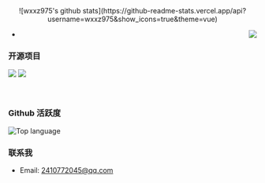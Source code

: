 
 <div align=center> ![wxxz975's github stats](https://github-readme-stats.vercel.app/api?username=wxxz975&show_icons=true&theme=vue) </div>

- <img align="right" src="https://count.getloli.com/get/@:wxxz975?theme=gelbooru">


### 开源项目

[![](https://github-readme-stats.vercel.app/api/pin/?username=wxxz975&repo=xRayDetection)](https://github.com/wxxz975/xRayDetection)
[![](https://github-readme-stats.vercel.app/api/pin/?username=zhg-SZPT&repo=FastSAM_Awsome_Openvino)](https://github.com/zhg-SZPT/FastSAM_Awsome_Openvino)
<br><br><br>

### Github 活跃度


![Top language](https://github-readme-stats.vercel.app/api/top-langs/?username=wxxz975&layout=compact&langs_count=6)


### 联系我

- Email: 2410772045@qq.com
